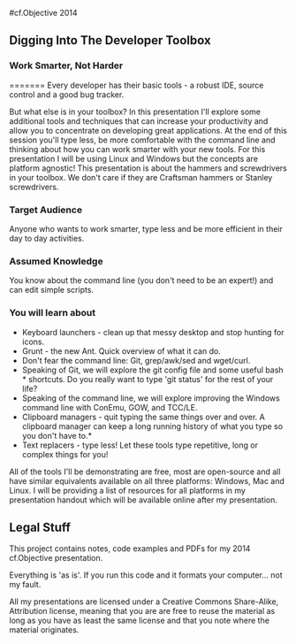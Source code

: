 #cf.Objective 2014
## Digging Into The Developer Toolbox
### Work Smarter, Not Harder
=======
Every developer has their basic tools - a robust IDE, source control and a good bug tracker.

But what else is in your toolbox? In this presentation I'll explore some additional tools and techniques that can increase your productivity and allow you to concentrate on developing great applications.  At the end of this session you'll type less, be more comfortable with the command line and thinking about how you can work smarter with your new tools.  For this presentation I will be using Linux and Windows but the concepts are platform agnostic! This presentation is about the hammers and screwdrivers in your toolbox. We don't care if they are Craftsman hammers or Stanley screwdrivers.​

### Target Audience

Anyone who wants to work smarter, type less and be more efficient in their day to day activities.

### Assumed Knowledge

You know about the command line (you don't need to be an expert!) and can edit simple scripts.

### You will learn about

* Keyboard launchers - clean up that messy desktop and stop hunting for icons.
* Grunt - the new Ant. Quick overview of what it can do.
* Don't fear the command line: Git, grep/awk/sed and wget/curl.
* Speaking of Git, we will explore the git config file and some useful bash * shortcuts. Do you really want to type 'git status' for the rest of your life?
* Speaking of the command line, we will explore improving the Windows command line with ConEmu, GOW, and TCC/LE.
* Clipboard managers - quit typing the same things over and over. A clipboard manager can keep a long running history of what you type so you don't have to.* 
* Text replacers - type less! Let these tools type repetitive, long or complex things for you! 

All of the tools I'll be demonstrating are free, most are open-source and all have similar equivalents available on all three platforms: Windows, Mac and Linux. I will be providing a list of resources for all platforms in my presentation handout which will be available online after my presentation.


## Legal Stuff
This project contains notes, code examples and PDFs for my 2014 cf.Objective presentation.

Everything is 'as is'. If you run this code and it formats your computer... not my fault. 

All my presentations are licensed under a Creative Commons Share-Alike, Attribution license, meaning that you are are free to reuse the material as long as you have as least the same license and that you note where the material originates.